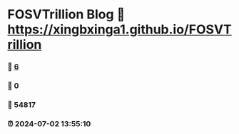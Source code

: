 # FOSVTrillion Blog :link: https://xingbxinga1.github.io/FOSVTrillion 
### :page_facing_up: [6](https://xingbxinga1.github.io/FOSVTrillion/tag.html) 
### :speech_balloon: 0 
### :hibiscus: 54817 
### :alarm_clock: 2024-07-02 13:55:10 
